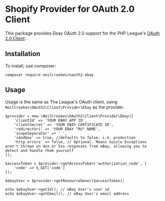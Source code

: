 # Shopify Provider for OAuth 2.0 Client

This package provides Ebay OAuth 2.0 support for the PHP League's [OAuth 2.0 Client](https://github.com/thephpleague/oauth2-client).

## Installation

To install, use composer:

```
composer require neilcrookes/oauth2-ebay
```

## Usage

Usage is the same as The League's OAuth client, using `NeilCrookes\OAuth2\Client\Provider\Ebay` as the provider.

```
$provider = new \NeilCrookes\OAuth2\Client\Provider\Ebay([
    'clientId' => 'YOUR EBAY APP ID',
    'clientSecret' => 'YOUR EBAY CERTIFICATE ID',
    'redirectUri' => 'YOUR EBAY "RU" NAME',
    'scopeSeparator' => ' ',
    'sandbox' => true, //defaults to false, i.e. production
    'http_errors' => false, // Optional. Means Guzzle Exceptions aren't thrown on 4xx or 5xx responses from eBay, allowing you to detect and handle them yourself
]);

$accessToken = $provider->getAccessToken('authorization_code', [
    'code' => $_GET['code']
]);

$ebayUser = $provider->getResourceOwner($accessToken);

echo $ebayUser->getId(); // eBay User's user id
echo $ebayUser->getEmail(); // eBay User's email address
```